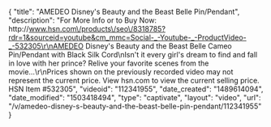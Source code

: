 {
    "title": "AMEDEO Disney's Beauty and the Beast Belle Pin\/Pendant",
    "description": "For More Info or to Buy Now: http:\/\/www.hsn.com\/products\/seo\/8318785?rdr=1&sourceid=youtube&cm_mmc=Social-_-Youtube-_-ProductVideo-_-532305\r\nAMEDEO Disney's Beauty and the Beast Belle Cameo Pin\/Pendant with Black Silk Cord\nIsn't it every girl's dream to find and fall in love with her prince? Relive your favorite scenes from the movie...\r\nPrices shown on the previously recorded video may not represent the current price.  View hsn.com to view the current selling price. HSN Item #532305",
    "videoid": "112341955",
    "date_created": "1489614094",
    "date_modified": "1503418494",
    "type": "captivate",
    "layout": "video",
    "url": "\/v\/amedeo-disney-s-beauty-and-the-beast-belle-pin-pendant\/112341955"
}
